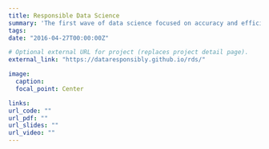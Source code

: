 ```yaml
---
title: Responsible Data Science
summary: 'The first wave of data science focused on accuracy and efficiency: what can we do with data? The second wave is about responsibility: what should we do and not do? Responsible Data Science tackles issues of ethics and responsibility in data science, including legal compliance, data quality, algorithmic fairness, transparency, privacy, and data protection.'
tags:
date: "2016-04-27T00:00:00Z"

# Optional external URL for project (replaces project detail page).
external_link: "https://dataresponsibly.github.io/rds/"

image:
  caption:
  focal_point: Center

links:
url_code: ""
url_pdf: ""
url_slides: ""
url_video: ""
---
```


